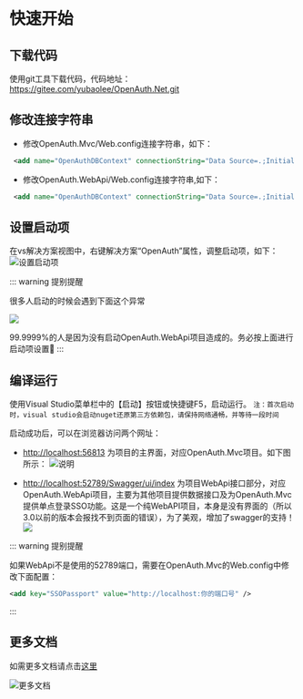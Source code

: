 # 快速开始

## 下载代码

使用git工具下载代码，代码地址：https://gitee.com/yubaolee/OpenAuth.Net.git

## 修改连接字符串

* 修改OpenAuth.Mvc/Web.config连接字符串，如下：
```xml
 <add name="OpenAuthDBContext" connectionString="Data Source=.;Initial Catalog=OpenAuthDB;Persist Security Info=True;User ID=sa;Password=000000;MultipleActiveResultSets=True" providerName="System.Data.SqlClient" />
```

* 修改OpenAuth.WebApi/Web.config连接字符串,如下：
```xml
 <add name="OpenAuthDBContext" connectionString="Data Source=.;Initial Catalog=OpenAuthDB;Persist Security Info=True;User ID=sa;Password=000000;MultipleActiveResultSets=True" providerName="System.Data.SqlClient" />
```

## 设置启动项

在vs解决方案视图中，右键解决方案“OpenAuth”属性，调整启动项，如下：
![设置启动项](/dotnetstart.png "设置启动项")

::: warning 提别提醒

很多人启动的时候会遇到下面这个异常

![](/starterror.png)

99.9999%的人是因为没有启动OpenAuth.WebApi项目造成的。务必按上面进行启动项设置🙂
:::

## 编译运行

使用Visual Studio菜单栏中的【启动】按钮或快捷键F5，启动运行。
`注：首次启动时，visual studio会启动nuget还原第三方依赖包，请保持网络通畅，并等待一段时间`

启动成功后，可以在浏览器访问两个网址：

* [http://localhost:56813](http://localhost:56813) 为项目的主界面，对应OpenAuth.Mvc项目。如下图所示：
![说明](https://gitee.com/uploads/images/2018/0328/150659_6900820e_362401.png "说明")

* [http://localhost:52789/Swagger/ui/index](http://localhost:52789/Swagger/ui/index)  为项目WebApi接口部分，对应OpenAuth.WebApi项目，主要为其他项目提供数据接口及为OpenAuth.Mvc提供单点登录SSO功能。这是一个纯WebAPI项目，本身是没有界面的（所以3.0以前的版本会报找不到页面的错误），为了美观，增加了swagger的支持！
![](/donetswagger.png)


::: warning 提别提醒

如果WebApi不是使用的52789端口，需要在OpenAuth.Mvc的Web.config中修改下面配置：

```xml
<add key="SSOPassport" value="http://localhost:你的端口号" />
```
:::



## 更多文档

如需更多文档请点击[这里](http://openauth.net.cn/question/detail.html?id=a2be2d61-7fcb-4df8-8be2-9f296c22a89c)

![更多文档](http://demo.openauth.net.cn:8887/upload_files/200415002234330.png "更多文档")